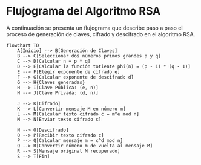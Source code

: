 # Flujograma del Algoritmo RSA

A continuación se presenta un flujograma que describe paso a paso el proceso de generación de claves, cifrado y descifrado en el algoritmo RSA.

```mermaid
flowchart TD
    A[Inicio] --> B[Generación de Claves]
    B --> C[Seleccionar dos números primos grandes p y q]
    C --> D[Calcular n = p * q]
    D --> E[Calcular la función totiente phi(n) = (p - 1) * (q - 1)]
    E --> F[Elegir exponente de cifrado e]
    F --> G[Calcular exponente de descifrado d]
    G --> H{Claves generadas}
    H --> I[Clave Pública: (e, n)]
    H --> J[Clave Privada: (d, n)]
    
    J --> K[Cifrado]
    K --> L[Convertir mensaje M en número m]
    L --> M[Calcular texto cifrado c = m^e mod n]
    M --> N[Enviar texto cifrado c]

    N --> O[Descifrado]
    O --> P[Recibir texto cifrado c]
    P --> Q[Calcular mensaje m = c^d mod n]
    Q --> R[Convertir número m de vuelta al mensaje M]
    R --> S[Mensaje original M recuperado]
    S --> T[Fin]


    
